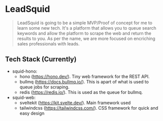 # LeadSquid

> LeadSquid is going to be a simple MVP/Proof of concept for me to learn some new tech. It's a platform that allows you to queue search keywords and allow the platform to scrape the web and return the results to you. As per the name, we are more focused on encriching sales professionals with leads.

## Tech Stack (Currently)

- squid-hono:
  - hono (<https://hono.dev/>). Tiny web framework for the REST API.
  - bullmq (<https://docs.bullmq.io/>). This is apart of what is used to queue jobs for scraping.
  - redis (<https://redis.io/>). This is used as the queue for bullmq.
- squid-web:
  - sveltekit (<https://kit.svelte.dev/>). Main framework used
  - tailwindcss (<https://tailwindcss.com/>). CSS framework for quick and easy design

